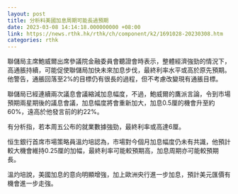 ```yaml
---
layout: post
title: 分析料美國加息周期可能長過預期
date: 2023-03-08 14:14:18.000000000 +08:00
link: https://news.rthk.hk/rthk/ch/component/k2/1691028-20230308.htm
categories: rthk
---
```


聯儲局主席鮑威爾出席參議院金融委員會聽證會時表示，整體經濟強勁的情況下，高通脹持續，可能促使聯儲局加快未來加息步伐，最終利率水平或高於原先預期。他警告，通脹回落至2%的目標仍有很長的過程，但不考慮改變現有通脹目標。

聯儲局已經連續兩次議息會議縮減加息幅度，不過，鮑威爾的鷹派言論，令到市場預期兩星期後的議息會議，加息幅度將會重新加大，加息0.5厘的機會升至約60%，遠高於他發言前的約22%。

有分析指，若本周五公布的就業數據強勁，最終利率或高達6厘。

恒生銀行首席市場策略員溫灼培認為，市場對今個月加息幅度仍未有共識，他預計較大機會維持0.25厘的加幅，最終利率可能較預期高，加息周期亦可能較預期長。

溫灼培說，美國加息的意向明顯增強，加上歐洲央行進一步加息，預計美元匯價有機會進一步走強。
